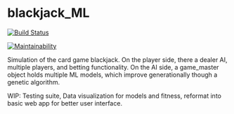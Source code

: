 # blackjack_ML

[![Build Status](https://travis-ci.com/lukeschissler/blackjack_ML.svg?branch=master)](https://travis-ci.com/lukeschissler/blackjack_ML)

<!--
[![codecov](https://codecov.io/gh/lukeschissler/blackjack_ML/branch/master/graph/badge.svg)](https://codecov.io/gh/lukeschissler/blackjack_ML)
-->

[![Maintainability](https://api.codeclimate.com/v1/badges/181737ec1feaa31b6765/maintainability)](https://codeclimate.com/github/lukeschissler/blackjack_ML/maintainability)

Simulation of the card game blackjack. On the player side, there a dealer AI, multiple players, and betting functionality. On the AI side, a game_master object holds multiple ML models, which improve generationally though a genetic algorithm.

WIP: Testing suite, Data visualization for models and fitness, reformat into basic web app for better user interface. 
